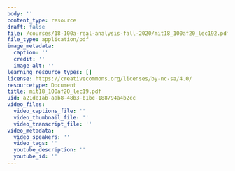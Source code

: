 ```yaml
---
body: ''
content_type: resource
draft: false
file: /courses/18-100a-real-analysis-fall-2020/mit18_100af20_lec192.pdf
file_type: application/pdf
image_metadata:
  caption: ''
  credit: ''
  image-alt: ''
learning_resource_types: []
license: https://creativecommons.org/licenses/by-nc-sa/4.0/
resourcetype: Document
title: mit18_100af20_lec19.pdf
uid: a21de1ab-aab8-48b3-b1bc-188794a4b2cc
video_files:
  video_captions_file: ''
  video_thumbnail_file: ''
  video_transcript_file: ''
video_metadata:
  video_speakers: ''
  video_tags: ''
  youtube_description: ''
  youtube_id: ''
---
```

